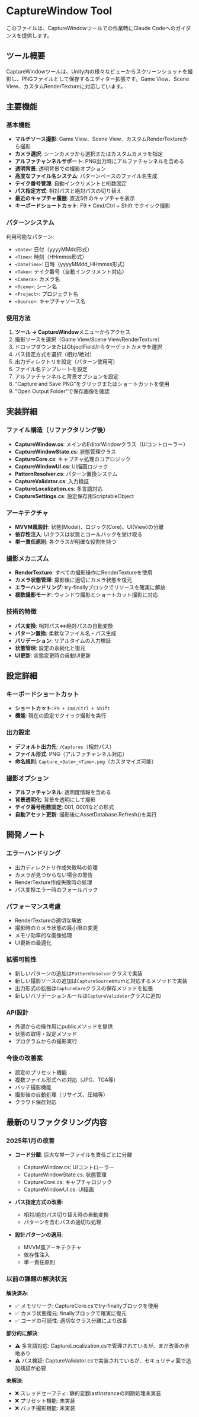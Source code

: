 # CaptureWindow Tool

このファイルは、CaptureWindowツールでの作業時にClaude Codeへのガイダンスを提供します。

## ツール概要

CaptureWindowツールは、Unity内の様々なビューからスクリーンショットを撮影し、PNGファイルとして保存するエディター拡張です。Game View、Scene View、カスタムRenderTextureに対応しています。

## 主要機能

### 基本機能
- **マルチソース撮影**: Game View、Scene View、カスタムRenderTextureから撮影
- **カメラ選択**: シーンカメラから選択またはカスタムカメラを指定
- **アルファチャンネルサポート**: PNG出力時にアルファチャンネルを含める
- **透明背景**: 透明背景での撮影オプション
- **高度なファイル名システム**: パターンベースのファイル名生成
- **テイク番号管理**: 自動インクリメントと桁数固定
- **パス指定方式**: 相対パスと絶対パスの切り替え
- **最近のキャプチャ履歴**: 直近5件のキャプチャを表示
- **キーボードショートカット**: F9 + Cmd/Ctrl + Shift でクイック撮影

### パターンシステム
利用可能なパターン:
- `<Date>`: 日付（yyyyMMdd形式）
- `<Time>`: 時刻（HHmmss形式）
- `<DateTime>`: 日時（yyyyMMdd_HHmmss形式）
- `<Take>`: テイク番号（自動インクリメント対応）
- `<Camera>`: カメラ名
- `<Scene>`: シーン名
- `<Project>`: プロジェクト名
- `<Source>`: キャプチャソース名

### 使用方法
1. **ツール → CaptureWindow**メニューからアクセス
2. 撮影ソースを選択（Game View/Scene View/RenderTexture）
3. ドロップダウンまたはObjectFieldからターゲットカメラを選択
4. パス指定方式を選択（相対/絶対）
5. 出力ディレクトリを設定（パターン使用可）
6. ファイル名テンプレートを設定
7. アルファチャンネルと背景オプションを設定
8. "Capture and Save PNG"をクリックまたはショートカットを使用
9. "Open Output Folder"で保存画像を確認

## 実装詳細

### ファイル構造（リファクタリング後）
- **CaptureWindow.cs**: メインのEditorWindowクラス（UIコントローラー）
- **CaptureWindowState.cs**: 状態管理クラス
- **CaptureCore.cs**: キャプチャ処理のコアロジック
- **CaptureWindowUI.cs**: UI描画ロジック
- **PatternResolver.cs**: パターン置換システム
- **CaptureValidator.cs**: 入力検証
- **CaptureLocalization.cs**: 多言語対応
- **CaptureSettings.cs**: 設定保存用ScriptableObject

### アーキテクチャ
- **MVVM風設計**: 状態(Model)、ロジック(Core)、UI(View)の分離
- **依存性注入**: UIクラスは状態とコールバックを受け取る
- **単一責任原則**: 各クラスが明確な役割を持つ

### 撮影メカニズム
- **RenderTexture**: すべての撮影操作にRenderTextureを使用
- **カメラ状態管理**: 撮影後に適切にカメラ状態を復元
- **エラーハンドリング**: try-finallyブロックでリソースを確実に解放
- **複数撮影モード**: ウィンドウ撮影とショートカット撮影に対応

### 技術的特徴
- **パス変換**: 相対パス⇔絶対パスの自動変換
- **パターン置換**: 柔軟なファイル名・パス生成
- **バリデーション**: リアルタイムの入力検証
- **状態管理**: 設定の永続化と復元
- **UI更新**: 状態変更時の自動UI更新

## 設定詳細

### キーボードショートカット
- **ショートカット**: `F9 + Cmd/Ctrl + Shift`
- **機能**: 現在の設定でクイック撮影を実行

### 出力設定
- **デフォルト出力先**: `/Captures`（相対パス）
- **ファイル形式**: PNG（アルファチャンネル対応）
- **命名規則**: `Capture_<Date>_<Time>.png`（カスタマイズ可能）

### 撮影オプション
- **アルファチャンネル**: 透明度情報を含める
- **背景透明化**: 背景を透明にして撮影
- **テイク番号桁数固定**: 001, 0001などの形式
- **自動アセット更新**: 撮影後にAssetDatabase.Refresh()を実行

## 開発ノート

### エラーハンドリング
- 出力ディレクトリ作成失敗時の処理
- カメラが見つからない場合の警告
- RenderTexture作成失敗時の処理
- パス変換エラー時のフォールバック

### パフォーマンス考慮
- RenderTextureの適切な解放
- 撮影時のカメラ状態の最小限の変更
- メモリ効率的な画像処理
- UI更新の最適化

### 拡張可能性
- 新しいパターンの追加は`PatternResolver`クラスで実装
- 新しい撮影ソースの追加は`CaptureSource`enumと対応するメソッドで実装
- 出力形式の拡張は`CaptureCore`クラスの保存メソッドを拡張
- 新しいバリデーションルールは`CaptureValidator`クラスに追加

### API設計
- 外部からの操作用にpublicメソッドを提供
- 状態の取得・設定メソッド
- プログラムからの撮影実行

### 今後の改善案
- 設定のプリセット機能
- 複数ファイル形式への対応（JPG、TGA等）
- バッチ撮影機能
- 撮影後の自動処理（リサイズ、圧縮等）
- クラウド保存対応

## 最新のリファクタリング内容

### 2025年1月の改善
- **コード分離**: 巨大な単一ファイルを責任ごとに分離
  - CaptureWindow.cs: UIコントローラー
  - CaptureWindowState.cs: 状態管理
  - CaptureCore.cs: キャプチャロジック
  - CaptureWindowUI.cs: UI描画
  
- **パス指定方式の改善**: 
  - 相対/絶対パス切り替え時の自動変換
  - パターンを含むパスの適切な処理
  
- **設計パターンの適用**:
  - MVVM風アーキテクチャ
  - 依存性注入
  - 単一責任原則

### 以前の課題の解決状況

**解決済み**:
- ✅ メモリリーク: CaptureCore.csでtry-finallyブロックを使用
- ✅ カメラ状態復元: finallyブロックで確実に復元
- ✅ コードの可読性: 適切なクラス分離により改善

**部分的に解決**:
- ⚠️ 多言語対応: CaptureLocalization.csで管理されているが、まだ改善の余地あり
- ⚠️ パス検証: CaptureValidator.csで実装されているが、セキュリティ面で追加検証が必要

**未解決**:
- ❌ スレッドセーフティ: 静的変数lastInstanceの同期処理未実装
- ❌ プリセット機能: 未実装
- ❌ バッチ撮影機能: 未実装